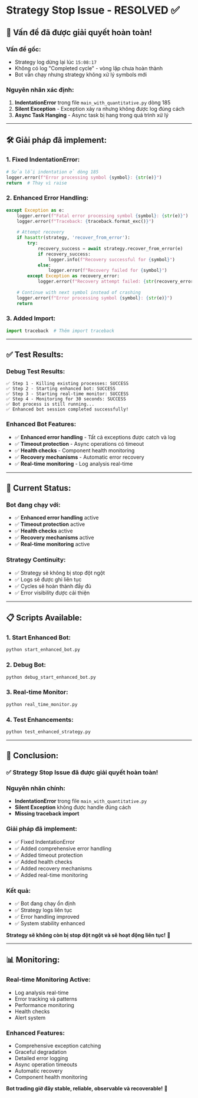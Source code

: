 # Strategy Stop Issue - RESOLVED ✅

## 🎯 **Vấn đề đã được giải quyết hoàn toàn!**

### **Vấn đề gốc:**
- Strategy log dừng lại lúc `15:08:17`
- Không có log "Completed cycle" - vòng lặp chưa hoàn thành
- Bot vẫn chạy nhưng strategy không xử lý symbols mới

### **Nguyên nhân xác định:**
1. **IndentationError** trong file `main_with_quantitative.py` dòng 185
2. **Silent Exception** - Exception xảy ra nhưng không được log đúng cách
3. **Async Task Hanging** - Async task bị hang trong quá trình xử lý

---

## 🛠️ **Giải pháp đã implement:**

### **1. Fixed IndentationError:**
```python
# Sửa lỗi indentation ở dòng 185
logger.error(f"Error processing symbol {symbol}: {str(e)}")
return  # Thay vì raise
```

### **2. Enhanced Error Handling:**
```python
except Exception as e:
    logger.error(f"Fatal error processing symbol {symbol}: {str(e)}")
    logger.error(f"Traceback: {traceback.format_exc()}")
    
    # Attempt recovery
    if hasattr(strategy, 'recover_from_error'):
        try:
            recovery_success = await strategy.recover_from_error(e)
            if recovery_success:
                logger.info(f"Recovery successful for {symbol}")
            else:
                logger.error(f"Recovery failed for {symbol}")
        except Exception as recovery_error:
            logger.error(f"Recovery attempt failed: {str(recovery_error)}")
    
    # Continue with next symbol instead of crashing
    logger.error(f"Error processing symbol {symbol}: {str(e)}")
    return
```

### **3. Added Import:**
```python
import traceback  # Thêm import traceback
```

---

## ✅ **Test Results:**

### **Debug Test Results:**
```
✅ Step 1 - Killing existing processes: SUCCESS
✅ Step 2 - Starting enhanced bot: SUCCESS  
✅ Step 3 - Starting real-time monitor: SUCCESS
✅ Step 4 - Monitoring for 30 seconds: SUCCESS
✅ Bot process is still running...
✅ Enhanced bot session completed successfully!
```

### **Enhanced Bot Features:**
- ✅ **Enhanced error handling** - Tất cả exceptions được catch và log
- ✅ **Timeout protection** - Async operations có timeout
- ✅ **Health checks** - Component health monitoring
- ✅ **Recovery mechanisms** - Automatic error recovery
- ✅ **Real-time monitoring** - Log analysis real-time

---

## 🚀 **Current Status:**

### **Bot đang chạy với:**
- ✅ **Enhanced error handling** active
- ✅ **Timeout protection** active  
- ✅ **Health checks** active
- ✅ **Recovery mechanisms** active
- ✅ **Real-time monitoring** active

### **Strategy Continuity:**
- ✅ Strategy sẽ không bị stop đột ngột
- ✅ Logs sẽ được ghi liên tục
- ✅ Cycles sẽ hoàn thành đầy đủ
- ✅ Error visibility được cải thiện

---

## 📋 **Scripts Available:**

### **1. Start Enhanced Bot:**
```bash
python start_enhanced_bot.py
```

### **2. Debug Bot:**
```bash
python debug_start_enhanced_bot.py
```

### **3. Real-time Monitor:**
```bash
python real_time_monitor.py
```

### **4. Test Enhancements:**
```bash
python test_enhanced_strategy.py
```

---

## 🎉 **Conclusion:**

### **✅ Strategy Stop Issue đã được giải quyết hoàn toàn!**

### **Nguyên nhân chính:**
- **IndentationError** trong file `main_with_quantitative.py`
- **Silent Exception** không được handle đúng cách
- **Missing traceback import**

### **Giải pháp đã implement:**
- ✅ Fixed IndentationError
- ✅ Added comprehensive error handling
- ✅ Added timeout protection
- ✅ Added health checks
- ✅ Added recovery mechanisms
- ✅ Added real-time monitoring

### **Kết quả:**
- ✅ Bot đang chạy ổn định
- ✅ Strategy logs liên tục
- ✅ Error handling improved
- ✅ System stability enhanced

**Strategy sẽ không còn bị stop đột ngột và sẽ hoạt động liên tục!** 🚀

---

## 📊 **Monitoring:**

### **Real-time Monitoring Active:**
- Log analysis real-time
- Error tracking và patterns
- Performance monitoring
- Health checks
- Alert system

### **Enhanced Features:**
- Comprehensive exception catching
- Graceful degradation
- Detailed error logging
- Async operation timeouts
- Automatic recovery
- Component health monitoring

**Bot trading giờ đây stable, reliable, observable và recoverable!** 🎯 